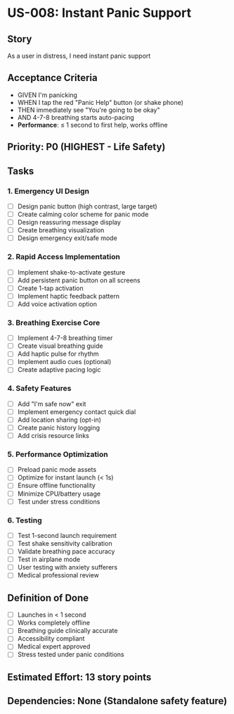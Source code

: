 # US-008: Instant Panic Support

## Story
As a user in distress, I need instant panic support

## Acceptance Criteria
- GIVEN I'm panicking
- WHEN I tap the red "Panic Help" button (or shake phone)
- THEN immediately see "You're going to be okay"
- AND 4-7-8 breathing starts auto-pacing
- **Performance**: ≤ 1 second to first help, works offline

## Priority: P0 (HIGHEST - Life Safety)

## Tasks

### 1. Emergency UI Design
- [ ] Design panic button (high contrast, large target)
- [ ] Create calming color scheme for panic mode
- [ ] Design reassuring message display
- [ ] Create breathing visualization
- [ ] Design emergency exit/safe mode

### 2. Rapid Access Implementation
- [ ] Implement shake-to-activate gesture
- [ ] Add persistent panic button on all screens
- [ ] Create 1-tap activation
- [ ] Implement haptic feedback pattern
- [ ] Add voice activation option

### 3. Breathing Exercise Core
- [ ] Implement 4-7-8 breathing timer
- [ ] Create visual breathing guide
- [ ] Add haptic pulse for rhythm
- [ ] Implement audio cues (optional)
- [ ] Create adaptive pacing logic

### 4. Safety Features
- [ ] Add "I'm safe now" exit
- [ ] Implement emergency contact quick dial
- [ ] Add location sharing (opt-in)
- [ ] Create panic history logging
- [ ] Add crisis resource links

### 5. Performance Optimization
- [ ] Preload panic mode assets
- [ ] Optimize for instant launch (< 1s)
- [ ] Ensure offline functionality
- [ ] Minimize CPU/battery usage
- [ ] Test under stress conditions

### 6. Testing
- [ ] Test 1-second launch requirement
- [ ] Test shake sensitivity calibration
- [ ] Validate breathing pace accuracy
- [ ] Test in airplane mode
- [ ] User testing with anxiety sufferers
- [ ] Medical professional review

## Definition of Done
- [ ] Launches in < 1 second
- [ ] Works completely offline
- [ ] Breathing guide clinically accurate
- [ ] Accessibility compliant
- [ ] Medical expert approved
- [ ] Stress tested under panic conditions

## Estimated Effort: 13 story points
## Dependencies: None (Standalone safety feature)